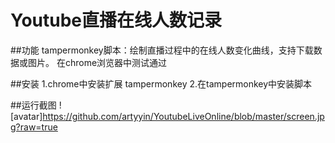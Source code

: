 # Youtube直播在线人数记录

##功能
tampermonkey脚本：绘制直播过程中的在线人数变化曲线，支持下载数据或图片。
在chrome浏览器中测试通过

##安装
1.chrome中安装扩展 tampermonkey
2.在tampermonkey中安装脚本

##运行截图
![avatar]https://github.com/artyyin/YoutubeLiveOnline/blob/master/screen.jpg?raw=true

